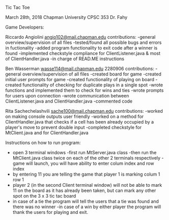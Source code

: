 Tic Tac Toe

March 28th, 2018
Chapman University 
CPSC 353 Dr. Fahy

Game Developers:

Riccardo Angiolini
angio102@mail.chapman.edu
contributions:
-general overview/supervision of all files
-tested/found all possible bugs and errors in fuctionality
-added program functionality to exit code after a winner is found
-implemented checkstyle compliance for ClientListener.java & most of ClientHandler.java
-in charge of READ.ME instructions

Ben Wasserman
wasse114@mail.chapman.edu
2280906
contributions:
-general overview/supervision of all files
-created board for game
-created initial user prompts for game
-created functionality of playing on board
-created functionality of checking for duplicate plays in a single spot
-wrote functions and implemented them to check for wins and ties
-wrote prompts for users upon connection
-wrote communication between ClientListener.java and ClientHandler.java
-commented code

Rita Sachechelashvili
sache100@mail.chapman.edu
contributions:
-worked on making console outputs user friendly
-worked on a method for ClientHandler.java that checks if a cell has been already occupied by a player's move to prevent double input
-completed checkstyle for MtClient.java and for ClientHandler.java

Instructions on how to run program:
- open 3 terminal windows
-first run MtServer.java class
-then run the MtClient.java class twice on each of the other 2 terminals respectively
-game will launch, you will have ability to enter colum index and row index
- by entering 11 you are telling the game that player 1 is marking colum 1 row 1
- player 2 (in the second Client terminal window) will not be able to mark 11 on the board as it has already been taken, but can mark any other spot on the 3 x 3 tic tac board
- in case of a tie the program will tell the users that a tie was found and there was no winner
-in case of a win by either player the program will thank the users for playing and exit.
